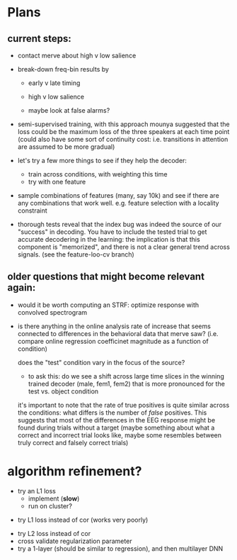 
# Plans

## current steps:

- contact merve about high v low salience
- break-down freq-bin results by
  - early v late timing
  - high v low salience

  - maybe look at false alarms?

- semi-supervised training, with this approach mounya suggested
  that the loss could be the maximum loss of the three speakers
  at each time point (could also have some sort of continuity cost:
  i.e. transitions in attention are assumed to be more gradual)

- let's try a few more things to see if they help the decoder:
  - train across conditions, with weighting this time
  - try with one feature
- sample combinations of features (many, say 10k) and see if there
  are any combinations that work well. e.g. feature selection
  with a locality constraint

- thorough tests reveal that the index bug was indeed the source of our "success" in decoding. You have to include the tested trial to get accurate decodering in the learning: the implication is that this component is "memorized", and there is not a clear general trend across  signals.
(see the feature-loo-cv branch)


## older questions that might become relevant again:

- would it be worth computing an STRF: optimize response with convolved
spectrogram

- is there anything in the online analysis rate of increase that
  seems connected to differences in the behavioral data that merve saw?
    (i.e. compare online regression coefficinet magnitude as a function of condition)

  does the "test" condition vary in the focus of the source?
    - to ask this: do we see a shift across large time slices in the winning
    trained decoder (male, fem1, fem2) that is more pronounced for
    the test vs. object condition

  it's important to note that the rate of true positives is quite
  similar across the conditions: what differs is the number of
  *false* positives. This suggests that most of the differences in
  the EEG response might be found during trials without a target
  (maybe something about what a correct and incorrect trial looks like,
    maybe some resembles between truly correct and falsely correct trials)

# algorithm refinement?
- try an L1 loss
  + implement (**slow**)
  - run on cluster?
+ try L1 loss instead of cor (works very poorly)
- try L2 loss instead of cor
- cross validate regularization parameter
- try a 1-layer (should be similar to regression), and then multilayer DNN
